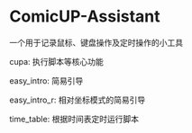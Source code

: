 # ComicUP-Assistant
一个用于记录鼠标、键盘操作及定时操作的小工具

cupa: 执行脚本等核心功能

easy_intro: 简易引导

easy_intro_r: 相对坐标模式的简易引导

time_table: 根据时间表定时运行脚本

